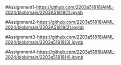 #Assignment1-https://github.com/2203a51818/AIML-2024/blob/main/2203A51818(1).ipynb

#Assignment2-https://github.com/2203a51818/AIML-2024/blob/main/2203A51818(2).ipynb

#Assignment3-https://github.com/2203a51818/AIML-2024/blob/main/2203a51818(3).ipynb

#Assignment4-https://github.com/2203a51818/AIML-2024/blob/main/2203a51818(4).ipynb
